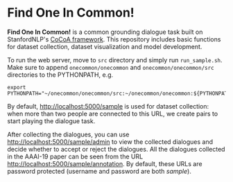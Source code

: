 # Find One In Common!

**Find One In Common!** is a common grounding dialogue task built on StanfordNLP's [CoCoA framework](https://github.com/stanfordnlp/cocoa).
This repository includes basic functions for dataset collection, dataset visualization and model development.

To run the web server, move to `src` directory and simply run `run_sample.sh`. Make sure to append `onecommon/onecommon` and `onecommon/onecommon/src` directories to the PYTHONPATH, e.g.

```
export PYTHONPATH="~/onecommon/onecommon/src:~/onecommon/onecommon:${PYTHONPATH}"
```

By default, <http://localhost:5000/sample> is used for dataset collection: when more than two people are connected to this URL, we create pairs to start playing the dialogue task.

After collecting the dialogues, you can use <http://localhost:5000/sample/admin> to view the collected dialogues and decide whether to accept or reject the dialogues. All the dialogues collected in the AAAI-19 paper can be seen from the URL <http://localhost:5000/sample/annotation>. By default, these URLs are password protected (username and password are both *sample*).